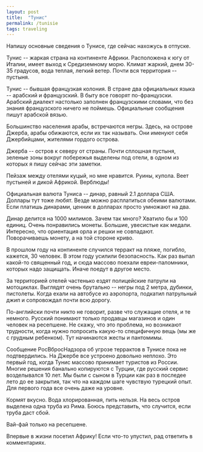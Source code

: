 ```yaml
---
layout: post
title:  "Тунис"
permalink: /tunisie
tags: traveling
---
```


Напишу основные сведения о Тунисе, где сейчас нахожусь в отпуске.

Тунис -- жаркая страна на континенте Африки. Расположена к югу от Италии, имеет
выход к Средиземному морю. Климат жаркий, днем 30-35 градусов, вода теплая,
легкий ветер. Почти вся территория -- пустыня.

Тунис -- бывшая французкая колония. В стране два официальных языка -- арабский и
французский. В быту все говорят по-французски. Арабский диалект настолько
заполнен французскими словами, что без знания французского ничего не
поймешь. Официальные сообщения пишут арабской вязью.

Большинство населения арабы, встречаются негры. Здесь, на острове Джерба, арабы
обижаются, если их так называть. Они именуют себя Джербийцами, жителями гордого
острова.

Джерба -- остров к северу от страны. Почти сплошная пустыня, зеленые зоны вокруг
побережья выделены под отели, в одном из которых я пишу сейчас эти заметки.

Пейзаж между отелями куцый, но мне нравится. Руины, купола. Веет пустыней и
дикой Африкой. Верблюды!

Официальная валюта Туниса -- динар, равный 2.1 доллара США. Доллары тут тоже
любят. Везде можно расплатиться обеими валютами. Если платишь динарами, ценник в
долларах просто умножают на два.

Динар делится на 1000 милимов. Зачем так много? Хватило бы и 100 единиц. Очень
понравились монеты. Большие, увесистые как медали. Интересно, что ориентация
орла и решки не совпадают. Поворачиваешь монету, а на той стороне криво.

В прошлом году на континенте случился терракт на пляже, погибло, кажется, 30
человек. В этом году усилили безопасность. Как раз выпал какой-то священный год,
и сюда массово поехали евреи-паломники, которых надо защищать. Иначе поедут в
другое место.

За территорией отелей частенько ездят полицейские патрули на
мотоциклах. Выглядят очень брутально -- негры под 2 метра, дубинки,
пистолеты. Когда ехали на автобусе из аэропорта, подкатил патрульный джип и
сопровождал почти всю дорогу.

По-английски почти никто не говорит, разве что служащие отеля, и те
немного. Русский понимают только продавцы магазинов и один человек на
ресепшене. Не скажу, что это проблема, но возникают трудности, когда нужно
попросить какую-то специфичную вещь (мы же с грудным ребенком). Тут начинаются
жесты и пантомимы.

Сообщение РосВбросНадзора об угрозе террактов в Тунисе пока не подтвердились. На
Джербе все устроено довольно неплохо. Это первый год, когда Тунис массово
принимает туристов из России. Многие решения банально копируются с Турции, где
русский сервис возделывался 10 лет. Мы были с сыном в Турции как раз в последее
лето до ее закрытия, так что на каждом шаге чувствую турецкий опыт. Для первого
года все очень даже на уровне.

Кормят вкусно. Вода хлорированная, пить нельзя. На весь остров выделена одна
труба из Рима. Боюсь представить, что случится, если труба даст сбой.

Вай-фай только на ресепшене.

Впервые в жизни посетил Африку! Если что-то упустил, рад ответить в
комментариях.
